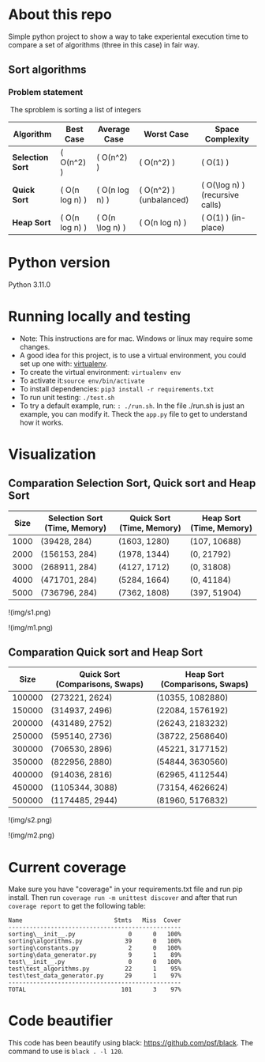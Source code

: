 # About this repo

Simple python project to show a way to take experiental execution time to compare a set of algorithms (three in this case) in fair way.

## Sort algorithms

### Problem statement
​
The sproblem is sorting a list of integers

| Algorithm        | Best Case        | Average Case      | Worst Case       | Space Complexity |
|-----------------|-----------------|------------------|------------------|------------------|
| **Selection Sort** | \( O(n^2) \)    | \( O(n^2) \)      | \( O(n^2) \)      | \( O(1) \)       |
| **Quick Sort**   | \( O(n log n) \) | \( O(n log n) \) | \( O(n^2) \) (unbalanced) | \( O(\log n) \) (recursive calls) |
| **Heap Sort**    | \( O(n log n) \) | \( O(n \log n) \) | \( O(n log n) \) | \( O(1) \) (in-place) |



# Python version
Python 3.11.0
​
# Running locally and testing

* Note: This instructions are for mac. Windows or linux may require some changes. 
* A good idea for this project, is to use a virtual environment, you could set up one with: [virtualenv](https://virtualenv.pypa.io/en/latest/).
* To create the virtual environment: `virtualenv env`
* To activate it:`source env/bin/activate`
* To install dependencies: `pip3 install -r requirements.txt`
* To run unit testing: `./test.sh`
* To try a default example, run: `: ./run.sh`. In the file ./run.sh is just an example, you can modify it. Theck the `app.py` file to get to understand how it works.

# Visualization

## Comparation Selection Sort, Quick sort and Heap Sort

| Size  | Selection Sort (Time, Memory) | Quick Sort (Time, Memory) | Heap Sort (Time, Memory) |
|-------|-------------------------------------|---------------------------------|--------------------------------|
| 1000  | (39428, 284)                       | (1603, 1280)                    | (107, 10688)                   |
| 2000  | (156153, 284)                      | (1978, 1344)                    | (0, 21792)                     |
| 3000  | (268911, 284)                      | (4127, 1712)                    | (0, 31808)                     |
| 4000  | (471701, 284)                      | (5284, 1664)                    | (0, 41184)                     |
| 5000  | (736796, 284)                      | (7362, 1808)                    | (397, 51904)                   |

!(img/s1.png)


!(img/m1.png)

## Comparation Quick sort and Heap Sort

| Size   | Quick Sort (Comparisons, Swaps) | Heap Sort (Comparisons, Swaps) |
|--------|---------------------------------|--------------------------------|
| 100000 | (273221, 2624)                  | (10355, 1082880)               |
| 150000 | (314937, 2496)                  | (22084, 1576192)               |
| 200000 | (431489, 2752)                  | (26243, 2183232)               |
| 250000 | (595140, 2736)                  | (38722, 2568640)               |
| 300000 | (706530, 2896)                  | (45221, 3177152)               |
| 350000 | (822956, 2880)                  | (54844, 3630560)               |
| 400000 | (914036, 2816)                  | (62965, 4112544)               |
| 450000 | (1105344, 3088)                 | (73154, 4626624)               |
| 500000 | (1174485, 2944)                 | (81960, 5176832)               |


!(img/s2.png)


!(img/m2.png)

# Current coverage

Make sure you have "coverage" in your requirements.txt file and run pip install. Then run `coverage run -m unittest discover` and after that run `coverage report` to get the following table:

```
Name                          Stmts   Miss  Cover
-------------------------------------------------
sorting\__init__.py               0      0   100%
sorting\algorithms.py            39      0   100%
sorting\constants.py              2      0   100%
sorting\data_generator.py         9      1    89%
test\__init__.py                  0      0   100%
test\test_algorithms.py          22      1    95%
test\test_data_generator.py      29      1    97%
-------------------------------------------------
TOTAL                           101      3    97%
```

# Code beautifier
This code has been beautify using black: https://github.com/psf/black. 
The command to use is `black . -l 120`.
